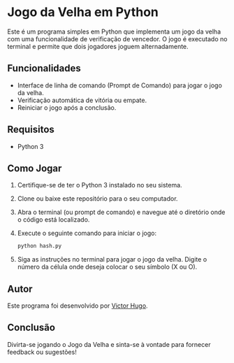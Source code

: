 # Jogo da Velha em Python

Este é um programa simples em Python que implementa um jogo da velha com uma funcionalidade de verificação de vencedor. O jogo é executado no terminal e permite que dois jogadores joguem alternadamente.

## Funcionalidades

- Interface de linha de comando (Prompt de Comando) para jogar o jogo da velha.
- Verificação automática de vitória ou empate.
- Reiniciar o jogo após a conclusão.

## Requisitos

- Python 3

## Como Jogar

1. Certifique-se de ter o Python 3 instalado no seu sistema.
2. Clone ou baixe este repositório para o seu computador.
3. Abra o terminal (ou prompt de comando) e navegue até o diretório onde o código está localizado.
4. Execute o seguinte comando para iniciar o jogo:

   ```bash
   python hash.py
   ```

5. Siga as instruções no terminal para jogar o jogo da velha. Digite o número da célula onde deseja colocar o seu símbolo (X ou O).

## Autor

Este programa foi desenvolvido por [Victor Hugo](https://github.com/VictorHugoGutierrez).

## Conclusão

Divirta-se jogando o Jogo da Velha e sinta-se à vontade para fornecer feedback ou sugestões!
